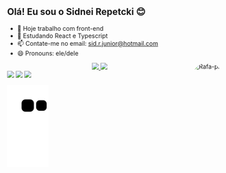 ## Olá! Eu sou o Sidnei Repetcki 😊

- 🔭 Hoje trabalho com front-end
- 🌱 Estudando React e Typescript
- 📫 Contate-me no email: sid.r.junior@hotmail.com
- 😄 Pronouns: ele/dele

<div align="center">
  <a href="https://github.com/SidneiRepetcki">
  <img height="180em" src="https://github-readme-stats.vercel.app/api?username=SidneiRepetcki&show_icons=true&theme=dracula&include_all_commits=true&count_private=true"/>
  <img height="180em" src="https://github-readme-stats.vercel.app/api/top-langs/?username=SidneiRepetcki&layout=compact&langs_count=7&theme=dracula"/>
  <img align="right" alt="Rafa-pic" height="150" style="border-radius:50px;" src="https://media.discordapp.net/attachments/639956127056134178/890373478988013628/Publicacoes_Instagram_1_1.png?width=676&height=676">
</div>

<div>
  <a href="https://www.instagram.com/junior_rpk/" target="_blank"><img src="https://img.shields.io/badge/-Instagram-%23E4405F?style=for-the-badge&logo=instagram&logoColor=white" target="_blank"></a>
  <a href = "mailto:sid.r.junior@hotmail.com"><img src="https://img.shields.io/badge/-Gmail-%23333?style=for-the-badge&logo=gmail&logoColor=white" target="_blank"></a>
  <a href="https://www.linkedin.com/in/sidnei-repetcki-886a9119b/" target="_blank"><img src="https://img.shields.io/badge/-LinkedIn-%230077B5?style=for-the-badge&logo=linkedin&logoColor=white" target="_blank"></a>

  ![Snake animation](https://github.com/SidneiRepetcki/SidneiRepetcki/blob/output/github-contribution-grid-snake.svg)

</div>
